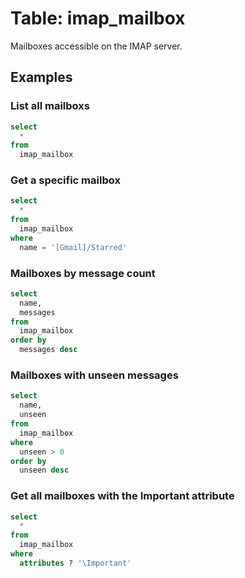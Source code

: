 # Table: imap_mailbox

Mailboxes accessible on the IMAP server.

## Examples

### List all mailboxs

```sql
select
  *
from
  imap_mailbox
```

### Get a specific mailbox

```sql
select
  *
from
  imap_mailbox
where
  name = '[Gmail]/Starred'
```

### Mailboxes by message count

```sql
select
  name,
  messages
from
  imap_mailbox
order by
  messages desc
```

### Mailboxes with unseen messages

```sql
select
  name,
  unseen
from
  imap_mailbox
where
  unseen > 0
order by
  unseen desc
```

### Get all mailboxes with the Important attribute

```sql
select
  *
from
  imap_mailbox
where
  attributes ? '\Important'
```
